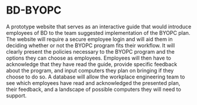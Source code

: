 BD-BYOPC
========

A prototype website that serves as an interactive guide that would introduce employees of BD to the team suggested implementation of the BYOPC plan. The website will require a secure employee login and will aid them in deciding whether or not the BYOPC program fits their workflow. It will clearly present the policies necessary to the BYOPC program and the options they can choose as employees. Employees will then have to acknowledge that they have read the guide, provide specific feedback about the program, and input computers they plan on bringing if they choose to do so. A database will allow the workplace engineering team to see which employees have read and acknowledged the presented plan, their feedback, and a landscape of possible computers they will need to support. 
